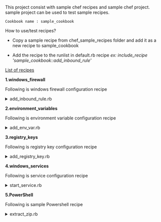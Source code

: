 This project consist with sample chef recipes and sample chef project. sample project can be used to test sample recipes.


    Cookbook name : sample_cookbook

How to use/test recipes?

* Copy a sample recipe from chef_sample_recipes folder and add it as a new recipe to sample_cookbook

* Add the recipe to the runlist in default.rb recipe
 <i>ex: include_recipe 'sample_cookbook::add_inbound_rule'</i>

<u>List of recipes</u>

<b>1.windows_firewall</b>

Following is windows firewall configuration recipe
 <details>
    <summary>add_inbound_rule.rb</summary>

This recipe can be used to create windows firewall inbound rule with local port

</details>

<b>2.environment_variables</b>

Following is environment variable configuration recipe

 <details>
    <summary>add_env_var.rb</summary>

This recipe can be used to create environment variables

</details>

<b>3.registry_keys</b>

Following is registry key configuration recipe

 <details>
    <summary>add_registry_key.rb</summary>

This recipe can be used to update value of a registry key

</details>

<b>4.windows_services</b>

Following is service configuration recipe

 <details>
    <summary>start_service.rb</summary>

This recipe can be used to start windows service

</details>

<b>5.PowerShell</b>

Following is sample Powershell recipe

 <details>
    <summary>extract_zip.rb</summary>

This recipe can be used to extract a zip file

</details>
